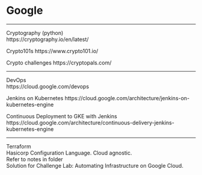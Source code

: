 # Google

<hr>
Cryptography (python)<br>
https://cryptography.io/en/latest/
<p>Crypto101s
https://www.crypto101.io/
<p>Crypto challenges
https://cryptopals.com/

<hr>  
DevOps<br>
https://cloud.google.com/devops
<p>Jenkins on Kubernetes
https://cloud.google.com/architecture/jenkins-on-kubernetes-engine
<p>Continuous Deployment to GKE with Jenkins
https://cloud.google.com/architecture/continuous-delivery-jenkins-kubernetes-engine

<hr>
Terraform<br>
Hasicorp Configuration Language. Cloud agnostic.<br>
Refer to notes in folder<br>
Solution for Challenge Lab: Automating Infrastructure on Google Cloud.<br>
